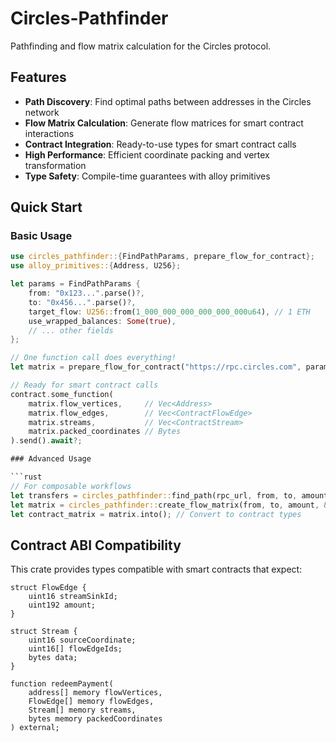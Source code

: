 # Circles-Pathfinder

Pathfinding and flow matrix calculation for the Circles protocol.

## Features

- **Path Discovery**: Find optimal paths between addresses in the Circles network
- **Flow Matrix Calculation**: Generate flow matrices for smart contract interactions
- **Contract Integration**: Ready-to-use types for smart contract calls
- **High Performance**: Efficient coordinate packing and vertex transformation
- **Type Safety**: Compile-time guarantees with alloy primitives

## Quick Start

### Basic Usage

```rust
use circles_pathfinder::{FindPathParams, prepare_flow_for_contract};
use alloy_primitives::{Address, U256};

let params = FindPathParams {
    from: "0x123...".parse()?,
    to: "0x456...".parse()?,
    target_flow: U256::from(1_000_000_000_000_000_000u64), // 1 ETH
    use_wrapped_balances: Some(true),
    // ... other fields
};

// One function call does everything!
let matrix = prepare_flow_for_contract("https://rpc.circles.com", params).await?;

// Ready for smart contract calls
contract.some_function(
    matrix.flow_vertices,     // Vec<Address>
    matrix.flow_edges,        // Vec<ContractFlowEdge>
    matrix.streams,           // Vec<ContractStream>
    matrix.packed_coordinates // Bytes
).send().await?;

### Advanced Usage

```rust
// For composable workflows
let transfers = circles_pathfinder::find_path(rpc_url, from, to, amount, true).await?;
let matrix = circles_pathfinder::create_flow_matrix(from, to, amount, &transfers)?;
let contract_matrix = matrix.into(); // Convert to contract types
```

## Contract ABI Compatibility

This crate provides types compatible with smart contracts that expect:

```solidity
struct FlowEdge {
    uint16 streamSinkId;
    uint192 amount;
}

struct Stream {
    uint16 sourceCoordinate;
    uint16[] flowEdgeIds;
    bytes data;
}

function redeemPayment(
    address[] memory flowVertices,
    FlowEdge[] memory flowEdges,
    Stream[] memory streams,
    bytes memory packedCoordinates
) external;
```
